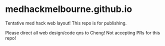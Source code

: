 # medhackmelbourne.github.io
Tentative med hack web layout! This repo is for publishing. 

Please direct all web design/code qns to Cheng! Not accepting PRs for this repo!
